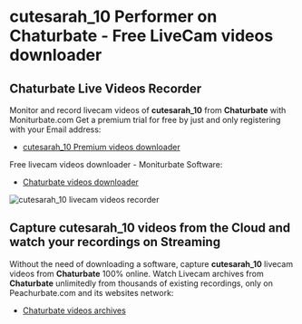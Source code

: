 # cutesarah_10 Performer on Chaturbate - Free LiveCam videos downloader

## Chaturbate Live Videos Recorder

Monitor and record livecam videos of **cutesarah_10** from **Chaturbate** with Moniturbate.com
Get a premium trial for free by just and only registering with your Email address:
* [cutesarah_10 Premium videos downloader](https://moniturbate.com/request-demo-licence-key.html)

Free livecam videos downloader - Moniturbate Software:
* [Chaturbate videos downloader](https://moniturbate.com/moniturbate-download-software.html)

![cutesarah_10 livecam videos recorder](https://peachurnet.com/templates/moniturbate-software.png)


## Capture cutesarah_10 videos from the Cloud and watch your recordings on Streaming

Without the need of downloading a software, capture **cutesarah_10** livecam videos from **Chaturbate** 100% online.
Watch Livecam archives from **Chaturbate** unlimitedly from thousands of existing recordings, only on Peachurbate.com and its websites network:
* [Chaturbate videos archives](https://peachurnet.com/)